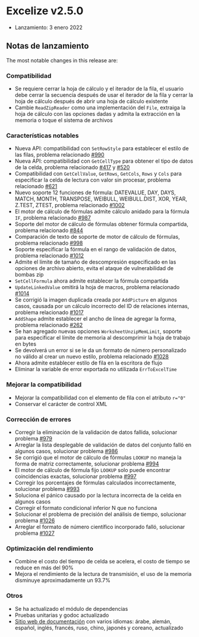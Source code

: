 # Excelize v2.5.0

* Lanzamiento: 3 enero 2022

## Notas de lanzamiento

The most notable changes in this release are:

### Compatibilidad

* Se requiere cerrar la hoja de cálculo y el iterador de la fila, el usuario debe cerrar la secuencia después de usar el iterador de la fila y cerrar la hoja de cálculo después de abrir una hoja de cálculo existente
* Cambie `ReadZipReader` como una implementación del `File`, extraiga la hoja de cálculo con las opciones dadas y admita la extracción en la memoria o toque el sistema de archivos

### Características notables

* Nueva API: compatibilidad con `SetRowStyle` para establecer el estilo de las filas, problema relacionado [#990](https://github.com/xuri/excelize/issues/990)
* Nueva API: compatibilidad con `GetCellType` para obtener el tipo de datos de la celda, problema relacionado [#417](https://github.com/xuri/excelize/issues/417) y [#520](https://github.com/xuri/excelize/issues/520)
* Compatibilidad con `GetCellValue`, `GetRows`, `GetCols`, `Rows` y `Cols` para especificar la celda de lectura con valor sin procesar, problema relacionado [#621](https://github.com/xuri/excelize/issues/621)
* Nuevo soporte 12 funciones de fórmula: DATEVALUE, DAY, DAYS, MATCH, MONTH, TRANSPOSE, WEIBULL, WEIBULL.DIST, XOR, YEAR, Z.TEST, ZTEST, problema relacionado [#1002](https://github.com/xuri/excelize/issues/1002)
* El motor de cálculo de fórmulas admite cálculo anidado para la fórmula `IF`, problema relacionado [#987](https://github.com/xuri/excelize/issues/987)
* Soporte del motor de cálculo de fórmulas obtener fórmula compartida, problema relacionado [#844](https://github.com/xuri/excelize/issues/844)
* Comparación de texto de soporte de motor de cálculo de fórmulas, problema relacionado [#998](https://github.com/xuri/excelize/issues/998)
* Soporte especificar la fórmula en el rango de validación de datos, problema relacionado [#1012](https://github.com/xuri/excelize/issues/1012)
* Admite el límite de tamaño de descompresión especificado en las opciones de archivo abierto, evita el ataque de vulnerabilidad de bombas zip
* `SetCellFormula` ahora admite establecer la fórmula compartida
* `UpdateLinkedValue` omitirá la hoja de macros, problema relacionado [#1014](https://github.com/xuri/excelize/issues/1014)
* Se corrigió la imagen duplicada creada por `AddPicture` en algunos casos, causada por un cálculo incorrecto del ID de relaciones internas, problema relacionado [#1017](https://github.com/xuri/excelize/issues/1017)
* `AddShape` admite establecer el ancho de línea de agregar la forma, problema relacionado [#262](https://github.com/xuri/excelize/issues/262)
* Se han agregado nuevas opciones `WorksheetUnzipMemLimit`, soporte para especificar el límite de memoria al descomprimir la hoja de trabajo en bytes
* Se devolverá un error si se le da un formato de número personalizado no válido al crear un nuevo estilo, problema relacionado [#1028](https://github.com/xuri/excelize/issues/1028)
* Ahora admite establecer estilo de fila en la escritora de flujo
* Eliminar la variable de error exportada no utilizada `ErrToExcelTime`

### Mejorar la compatibilidad

* Mejorar la compatibilidad con el elemento de fila con el atributo `r="0"`
* Conservar el carácter de control XML

### Corrección de errores

* Corregir la eliminación de la validación de datos fallida, solucionar problema [#979](https://github.com/xuri/excelize/issues/979)
* Arreglar la lista desplegable de validación de datos del conjunto falló en algunos casos, solucionar problema [#986](https://github.com/xuri/excelize/issues/986)
* Se corrigió que el motor de cálculo de fórmulas `LOOKUP` no maneja la forma de matriz correctamente, solucionar problema [#994](https://github.com/xuri/excelize/issues/994)
* El motor de cálculo de fórmula fijo `LOOKUP` solo puede encontrar coincidencias exactas, solucionar problema [#997](https://github.com/xuri/excelize/issues/997)
* Corregir los porcentajes de fórmulas calculados incorrectamente, solucionar problema [#993](https://github.com/xuri/excelize/issues/993)
* Soluciona el pánico causado por la lectura incorrecta de la celda en algunos casos
* Corregir el formato condicional inferior N que no funciona
* Solucionar el problema de precisión del análisis de tiempo, solucionar problema [#1026](https://github.com/xuri/excelize/issues/1026)
* Arreglar el formato de número científico incorporado falló, solucionar problema [#1027](https://github.com/xuri/excelize/issues/1027)

### Optimización del rendimiento

* Combine el costo del tiempo de celda se acelera, el costo de tiempo se reduce en más del 90%
* Mejora el rendimiento de la lectura de transmisión, el uso de la memoria disminuye aproximadamente un 93.7%

### Otros

* Se ha actualizado el módulo de dependencias
* Pruebas unitarias y godoc actualizado
* [Sitio web de documentación](https://xuri.me/excelize) con varios idiomas: árabe, alemán, español, inglés, francés, ruso, chino, japonés y coreano, actualizado
